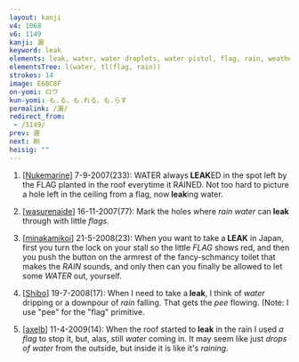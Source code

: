 ```yaml
---
layout: kanji
v4: 1068
v6: 1149
kanji: 漏
keyword: leak
elements: leak, water, water droplets, water pistol, flag, rain, weather
elementsTree: l(water, tl(flag, rain))
strokes: 14
image: E6BC8F
on-yomi: ロウ
kun-yomi: も.る、も.れる、も.らす
permalink: /漏/
redirect_from:
 - /1149/
prev: 遅
next: 刷
heisig: ""
---
```


1) [<a href="http://kanji.koohii.com/profile/Nukemarine">Nukemarine</a>] 7-9-2007(233): WATER always<strong> LEAK</strong>ED in the spot left by the FLAG planted in the roof everytime it RAINED. Not too hard to picture a hole left in the ceiling from a flag, now<strong> leak</strong>ing water.

2) [<a href="http://kanji.koohii.com/profile/wasurenaide">wasurenaide</a>] 16-11-2007(77): Mark the holes where <em>rain water</em> can<strong> leak</strong> through with little <em>flags</em>.

3) [<a href="http://kanji.koohii.com/profile/minakamikoi">minakamikoi</a>] 21-5-2008(23): When you want to take a<strong> LEAK</strong> in Japan, first you turn the lock on your stall so the little <em>FLAG</em> shows red, and then you push the button on the armrest of the fancy-schmancy toilet that makes the <em>RAIN</em> sounds, and only then can you finally be allowed to let some <em>WATER</em> out, yourself.

4) [<a href="http://kanji.koohii.com/profile/Shibo">Shibo</a>] 19-7-2008(17): When I need to take a<strong> leak</strong>, I think of <em>water</em> dripping or a downpour of <em>rain</em> falling. That gets the <em>pee</em> flowing. (Note: I use &quot;pee&quot; for the &quot;flag&quot; primitive.

5) [<a href="http://kanji.koohii.com/profile/axelb">axelb</a>] 11-4-2009(14): When the roof started to<strong> leak</strong> in the rain I used <em>a flag</em> to stop it, but, alas, still <em>water</em> coming in. It may seem like just <em>drops of water</em> from the outside, but inside it is like it&#039;s <em>raining</em>.

